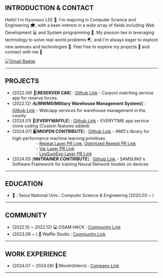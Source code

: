 ## INTRODUCTION & CONTACT

Hello! I'm Hyunwoo LEE :wave:. I'm majoring in Computer Science and Engineering :mortar_board:, with a keen interest in a wide array of fields including Web Development :computer: and System programming 💾. 
My passion lies in leveraging technology to solve real-world problems :earth_asia:, and I'm always eager to explore new avenues and technologies :telescope:. 
Feel free to explore my projects :file_folder: and connect with me :handshake:

[![Gmail Badge](https://img.shields.io/badge/Gmail-d14836?style=flat-square&logo=Gmail&logoColor=white&link=mailto:dlgusdn0414@snu.ac.kr)](mailto:dlgusdn0414@snu.ac.kr)

* * *

## PROJECTS

+ (2022.09) 🚗[**RESERVER CAR**] : [Github Link](https://github.com/lhw414/reservercar) - Carpool matching service app for reserve forces
+ (2022.12) 📤[**MWMS(Military Warehouse Management System)**] : [Github Link](https://github.com/osamhack2022/WEB_APP_MWMS_RackVisor) - Web/app services for warehouse management in the county
+ (2024.01) 🏫[**EVERYWAFFLE**] : [Github Link](https://github.com/wafflestudio21-5/team3-server) - EVERYTIME app service clone coding (Custom features added)
+ (2024.07) 🖥️[**MIOPEN CONTRIBUTE**] : [Github Link](https://github.com/ROCm/MIOpen) - AMD's library for high-performance machine learning primitives <br/>
&nbsp;&nbsp;&nbsp;&nbsp;&nbsp;&nbsp;&nbsp;&nbsp;&nbsp;&nbsp;&nbsp;&nbsp;&nbsp;&nbsp;&nbsp;&nbsp;&nbsp;&nbsp;&nbsp;&nbsp;- [Repeat Layer PR Link](https://github.com/moreh-dev/MIOpen/pull/42), [Optimized Repeat PR Link](https://github.com/moreh-dev/MIOpen/pull/49) <br/>
&nbsp;&nbsp;&nbsp;&nbsp;&nbsp;&nbsp;&nbsp;&nbsp;&nbsp;&nbsp;&nbsp;&nbsp;&nbsp;&nbsp;&nbsp;&nbsp;&nbsp;&nbsp;&nbsp;&nbsp;- [Var Layer PR Link](https://github.com/moreh-dev/MIOpen/pull/43) <br/>
&nbsp;&nbsp;&nbsp;&nbsp;&nbsp;&nbsp;&nbsp;&nbsp;&nbsp;&nbsp;&nbsp;&nbsp;&nbsp;&nbsp;&nbsp;&nbsp;&nbsp;&nbsp;&nbsp;&nbsp;- [LogSumExp Layer PR Link](https://github.com/moreh-dev/MIOpen/pull/46) <br/>
+ (2024.10) [**NNTRAINER CONTRIBUTE**] : [Github Link](https://github.com/nnstreamer/nntrainer) - SAMSUNG's Software Framework for training Neural Network models on devices
  
* * *

## EDUCATION

- 🏫 : Seoul National Univ.: Computer Science & Engineering (2020.03 ~ )

* * *

## COMMUNITY

+ (2022.10 ~ 2022.12) 💻:OSAM HACK : [Community Link](https://github.com/osamhack2022-v2)
+ (2023.09 ~ ) 🏢:Waffle Studio : [Community Link](https://github.com/wafflestudio)

* * *

## WORK EXPERIENCE

+ (2024.07 ~ 2024.08) 🏢:Moreh(Intern) : [Company Link](https://moreh.io/)

---


